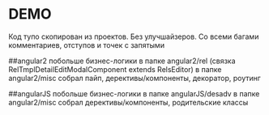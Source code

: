 
# DEMO
Код тупо скопирован из проектов. Без улучшайзеров. Со всеми багами комментариев, отступов и точек с запятыми

##angular2
побольше бизнес-логики в папке angular2/rel (связка RelTmplDetailEditModalComponent extends RelsEditor)
в папке angular2/misc собрал пайп, дерективы/компоненты, декоратор, роутинг

##angularJS
побольше бизнес-логики в папке angularJS/desadv
в папке angular2/misc собрал дерективы/компоненты, родительские классы
